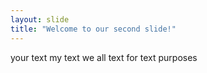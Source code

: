 ```yaml
---
layout: slide
title: "Welcome to our second slide!"
---
```

your text my text we all text for text purposes
